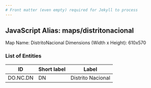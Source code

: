 ```yaml
---
# Front matter (even empty) required for Jekyll to process
---
```


## JavaScript Alias: maps/distritonacional

Map Name: DistritoNacional
Dimensions (Width x Height): 610x570





### List of Entities

ID | Short label | Label
---|---|---|
DO.NC.DN|DN|Distrito Nacional